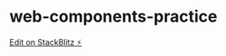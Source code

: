 # web-components-practice

[Edit on StackBlitz ⚡️](https://stackblitz.com/edit/web-components-practice)
